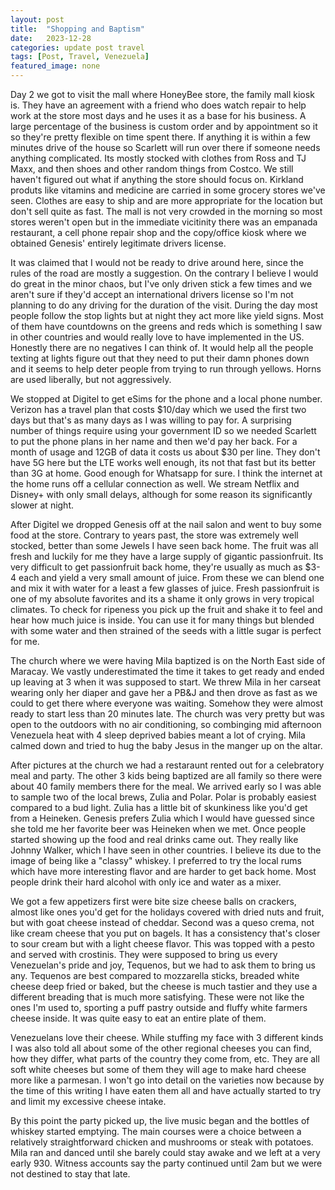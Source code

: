 ```yaml
---
layout: post
title:  "Shopping and Baptism"
date:   2023-12-28
categories: update post travel
tags: [Post, Travel, Venezuela]
featured_image: none
---
```

Day 2 we got to visit the mall where HoneyBee store, the family mall kiosk is. They have an agreement with a friend who does watch repair to help work at the store most days and he uses it as a base for his business. A large percentage of the business is custom order and by appointment so it so they're pretty flexible on time spent there. If anything it is within a few minutes drive of the house so Scarlett will run over there if someone needs anything complicated. Its mostly stocked with clothes from Ross and TJ Maxx, and then shoes and other random things from Costco. We still haven't figured out what if anything the store should focus on. Kirkland produts like vitamins and medicine are carried in some grocery stores we've seen. Clothes are easy to ship and are more appropriate for the location but don't sell quite as fast.  The mall is not very crowded in the morning so most stores weren't open but in the immediate vicitinity there was an empanada restaurant, a cell phone repair shop and the copy/office kiosk where we obtained Genesis' entirely legitimate drivers license.

It was claimed that I would not be ready to drive around here, since the rules of the road are mostly a suggestion. On the contrary I believe I would do great in the minor chaos, but I've only driven stick a few times and we aren't sure if they'd accept an international drivers license so I'm not planning to do any driving for the duration of the visit.  During the day most people follow the stop lights but at night they act more like yield signs. Most of them have countdowns on the greens and reds which is something I saw in other countries and would really love to have implemented in the US. Honestly there are no negatives I can think of. It would help all the people texting at lights figure out that they need to put their damn phones down and it seems to help deter people from trying to run through yellows. Horns are used liberally, but not aggressively.

<!--more-->

We stopped at Digitel to get eSims for the phone and a local phone number. Verizon has a travel plan that costs $10/day which we used the first two days but that's as many days as I was willing to pay for. A surprising number of things require using your government ID so we needed Scarlett to put the phone plans in her name and then we'd pay her back. For a month of usage and 12GB of data it costs us about $30 per line. They don't have 5G here but the LTE works well enough, its not that fast but its better than 3G at home. Good enough for Whatsapp for sure. I think the internet at the home runs off a cellular connection as well. We stream Netflix and Disney+ with only small delays, although for some reason its significantly slower at night.

After Digitel we dropped Genesis off at the nail salon and went to buy some food at the store. Contrary to years past, the store was extremely well stocked, better than some Jewels I have seen back home. The fruit was all fresh and luckily for me they have a large supply of gigantic passionfruit.  Its very difficult to get passionfruit back home, they're usually as much as $3-4 each and yield a very small amount of juice. From these we can blend one and mix it with water for a least a few glasses of juice. Fresh passionfruit is one of my absolute favorites and its a shame it only grows in very tropical climates. To check for ripeness you pick up the fruit and shake it to feel and hear how much juice is inside. You can use it for many things but blended with some water and then strained of the seeds with a little sugar is perfect for me.

The church where we were having Mila baptized is on the North East side of Maracay. We vastly underestimated the time it takes to get ready and ended up leaving at 3 when it was supposed to start. We threw Mila in her carseat wearing only her diaper and gave her a PB&J and then drove as fast as we could to get there where everyone was waiting. Somehow they were almost ready to start less than 20 minutes late. The church was very pretty but was open to the outdoors with no air conditioning, so combinging mid afternoon Venezuela heat with 4 sleep deprived babies meant a lot of crying. Mila calmed down and tried to hug the baby Jesus in the manger up on the altar. 

After pictures at the church we had a restaraunt rented out for a celebratory meal and party. The other 3 kids being baptized are all family so there were about 40 family members there for the meal. We arrived early so I was able to sample two of the local brews, Zulia and Polar. Polar is probably easiest compared to a bud light. Zulia has a little bit of skunkiness like you'd get from a Heineken. Genesis prefers Zulia which I would have guessed since she told me her favorite beer was Heineken when we met.  Once people started showing up the food and real drinks came out. They really like Johnny Walker, which I have seen in other countries. I believe its due to the image of being like a "classy" whiskey. I preferred to try the local rums which have more interesting flavor and are harder to get back home. Most people drink their hard alcohol with only ice and water as a mixer.

We got a few appetizers first were bite size cheese balls on crackers, almost like ones you'd get for the holidays covered with dried nuts and fruit, but with goat cheese instead of cheddar. Second was a queso crema, not like cream cheese that you put on bagels. It has a consistency that's closer to sour cream but with a light cheese flavor. This was topped with a pesto and served with crostinis. They were supposed to bring us every Venezuelan's pride and joy, Tequenos, but we had to ask them to bring us any. Tequenos are best compared to mozzarella sticks, breaded white cheese deep fried or baked, but the cheese is much tastier and they use a different breading that is much more satisfying. These were not like the ones I'm used to, sporting a puff pastry outside and fluffy white farmers cheese inside. It was quite easy to eat an entire plate of them.

Venezuelans love their cheese. While stuffing my face with 3 different kinds I was also told all about some of the other regional cheeses you can find, how they differ, what parts of the country they come from, etc. They are all soft white cheeses but some of them they will age to make hard cheese more like a parmesan. I won't go into detail on the varieties now because by the time of this writing I have eaten them all and have actually started to try and limit my excessive cheese intake.

By this point the party picked up, the live music began and the bottles of whiskey started emptying. The main courses were a choice between a relatively straightforward chicken and mushrooms or steak with potatoes. Mila ran and danced until she barely could stay awake and we left at a very early 930. Witness accounts say the party continued until 2am but we were not destined to stay that late.